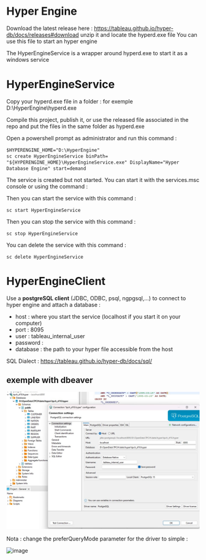 # Hyper Engine

Download the latest release here :
https://tableau.github.io/hyper-db/docs/releases#download
unzip it and locate the hyperd.exe file
You can use this file to start an hyper engine

The HyperEngineService is a wrapper around hyperd.exe to start it as a windows service


# HyperEngineService

Copy your hyperd.exe file in a folder : for exemple D:\HyperEngine\hyperd.exe

Compile this project, publish it, or use the released file associated in the repo and put the files in the same folder as hyperd.exe

Open a powershell prompt as administrator and run this command :

```
$HYPERENGINE_HOME="D:\HyperEngine"
sc create HyperEngineService binPath= "${HYPERENGINE_HOME}\HyperEngineService.exe" DisplayName="Hyper Database Engine" start=demand
```

The service is created but not started. You can start it with the services.msc console or using the command :

Then you can start the service with this command :

```
sc start HyperEngineService
```

Then you can stop the service with this command :

```
sc stop HyperEngineService
```

You can delete the service with this command :

```	
sc delete HyperEngineService
```

# HyperEngineClient

Use a **postgreSQL client** (JDBC, ODBC, psql, ngpgsql,...) to connect to hyper engine and attach a database :
- host : where you start the service (localhost if you start it on your computer)
- port : 8095
- user : tableau_internal_user
- password : 
- database : the path to your hyper file accessible from the host

SQL Dialect : https://tableau.github.io/hyper-db/docs/sql/

## exemple with dbeaver

![dbeaver](https://github.com/aetperf/HyperEngineService/blob/master/images/DBeaver_Connected_To_HyperEngine.jpg?raw=true)

Nota : change the preferQueryMode parameter for the driver to simple : 

![image](https://github.com/user-attachments/assets/3c2161ce-e1cb-4fe7-a01c-b28d87aff094)


